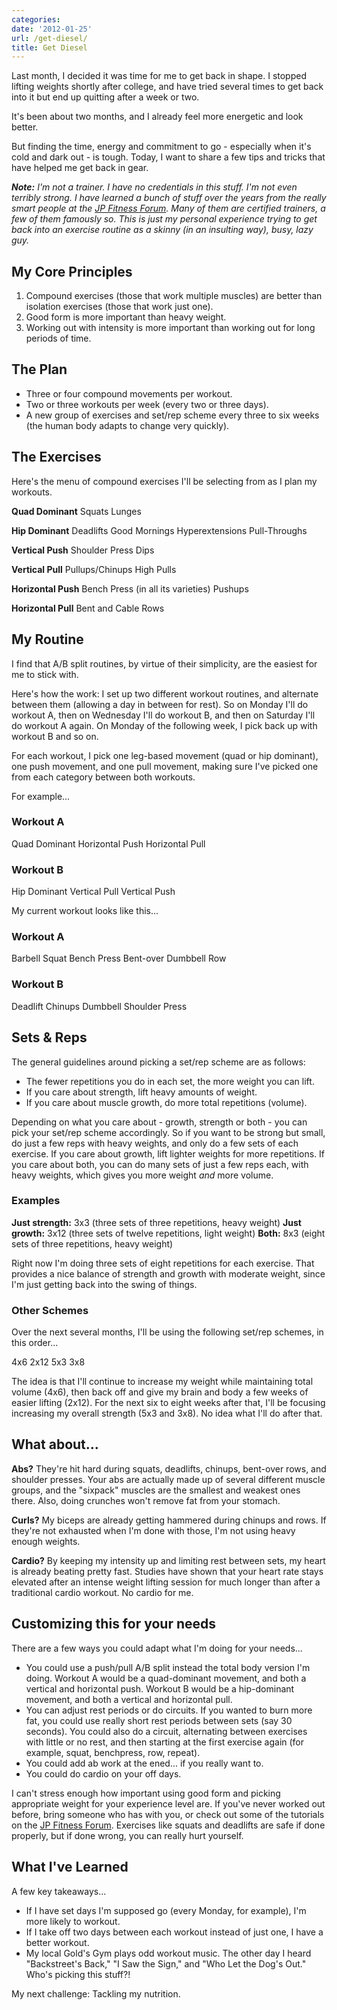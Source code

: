 ```yaml
---
categories:
date: '2012-01-25'
url: /get-diesel/
title: Get Diesel
---
```


Last month, I decided it was time for me to get back in shape. I stopped lifting weights shortly after college, and have tried several times to get back into it but end up quitting after a week or two.

It's been about two months, and I already feel more energetic and look better.

But finding the time, energy and commitment to go - especially when it's cold and dark out - is tough. Today, I want to share a few tips and tricks that have helped me get back in gear.


<!--more-->


<em><strong>Note:</strong> I'm not a trainer. I have no credentials in this stuff. I'm not even terribly strong. I have learned a bunch of stuff over the years from the really smart people at the <a href="http://jpfitness.com/">JP Fitness Forum</a>. Many of them are certified trainers, a few of them famously so. This is just my personal experience trying to get back into an exercise routine as a skinny (in an insulting way), busy, lazy guy.</em>

<h2>My Core Principles</h2>

<ol>
<li>Compound exercises (those that work multiple muscles) are better than isolation exercises (those that work just one).</li>
<li>Good form is more important than heavy weight.</li>
<li>Working out with intensity is more important than working out for long periods of time.</li>
</ol>

<h2>The Plan</h2>

<ul>
<li>Three or four compound movements per workout.</li>
<li>Two or three workouts per week (every two or three days).</li>
<li>A new group of exercises and set/rep scheme every three to six weeks (the human body adapts to change very quickly).</li>
</ul>

<h2>The Exercises</h2>

Here's the menu of compound exercises I'll be selecting from as I plan my workouts.

<strong>Quad Dominant</strong>
Squats
Lunges

<strong>Hip Dominant</strong>
Deadlifts
Good Mornings
Hyperextensions
Pull-Throughs

<strong>Vertical Push</strong>
Shoulder Press
Dips

<strong>Vertical Pull</strong>
Pullups/Chinups
High Pulls

<strong>Horizontal Push</strong>
Bench Press (in all its varieties)
Pushups

<strong>Horizontal Pull</strong>
Bent and Cable Rows

<h2>My Routine</h2>

I find that A/B split routines, by virtue of their simplicity, are the easiest for me to stick with.

Here's how the work: I set up two different workout routines, and alternate between them (allowing a day in between for rest). So on Monday I'll do workout A, then on Wednesday I'll do workout B, and then on Saturday I'll do workout A again. On Monday of the following week, I pick back up with workout B and so on.

For each workout, I pick one leg-based movement (quad or hip dominant), one push movement, and one pull movement, making sure I've picked one from each category between both workouts.

For example...

<h3>Workout A</h3>

Quad Dominant
Horizontal Push
Horizontal Pull

<h3>Workout B</h3>

Hip Dominant
Vertical Pull
Vertical Push

My current workout looks like this...

<h3>Workout A</h3>

Barbell Squat
Bench Press
Bent-over Dumbbell Row

<h3>Workout B</h3>

Deadlift
Chinups
Dumbbell Shoulder Press

<h2>Sets & Reps</h2>

The general guidelines around picking a set/rep scheme are as follows:
<ul>
<li>The fewer repetitions you do in each set, the more weight you can lift.</li>
<li>If you care about strength, lift heavy amounts of weight.</li>
<li>If you care about muscle growth, do more total repetitions (volume).</li>
</ul>

Depending on what you care about - growth, strength or both - you can pick your set/rep scheme accordingly. So if you want to be strong but small, do just a few reps with heavy weights, and only do a few sets of each exercise. If you care about growth, lift lighter weights for more repetitions. If you care about both, you can do many sets of just a few reps each, with heavy weights, which gives you more weight <em>and</em> more volume.

<h3>Examples</h3>

<strong>Just strength:</strong> 3x3 (three sets of three repetitions, heavy weight)
<strong>Just growth:</strong> 3x12 (three sets of twelve repetitions, light weight)
<strong>Both:</strong> 8x3 (eight sets of three repetitions, heavy weight)

Right now I'm doing three sets of eight repetitions for each exercise. That provides a nice balance of strength and growth with moderate weight, since I'm just getting back into the swing of things.

<h3>Other Schemes</h3>

Over the next several months, I'll be using the following set/rep schemes, in this order...

4x6
2x12
5x3
3x8

The idea is that I'll continue to increase my weight while maintaining total volume (4x6), then back off and give my brain and body a few weeks of easier lifting (2x12). For the next six to eight weeks after that, I'll be focusing increasing my overall strength (5x3 and 3x8). No idea what I'll do after that.

<h2>What about...</h2>

<strong>Abs?</strong> They're hit hard during squats, deadlifts, chinups, bent-over rows, and shoulder presses. Your abs are actually made up of several different muscle groups, and the "sixpack" muscles are the smallest and weakest ones there. Also, doing crunches won't remove fat from your stomach.

<strong>Curls?</strong> My biceps are already getting hammered during chinups and rows. If they're not exhausted when I'm done with those, I'm not using heavy enough weights.

<strong>Cardio?</strong> By keeping my intensity up and limiting rest between sets, my heart is already beating pretty fast. Studies have shown that your heart rate stays elevated after an intense weight lifting session for much longer than after a traditional cardio workout. No cardio for me.

<h2>Customizing this for your needs</h2>

There are a few ways you could adapt what I'm doing for your needs...

<ul>
<li>You could use a push/pull A/B split instead the total body version I'm doing. Workout A would be a quad-dominant movement, and both a vertical and horizontal push. Workout B would be a hip-dominant movement, and both a vertical and horizontal pull.</li>
<li>You can adjust rest periods or do circuits. If you wanted to burn more fat, you could use really short rest periods between sets (say 30 seconds). You could also do a circuit, alternating between exercises with little or no rest, and then starting at the first exercise again (for example, squat, benchpress, row, repeat).</li>
<li>You could add ab work at the ened... if you really want to.</li>
<li>You could do cardio on your off days.</li>
</ul>

I can't stress enough how important using good form and picking appropriate weight for your experience level are. If you've never worked out before, bring someone who has with you, or check out some of the tutorials on the <a href="http://jpfitness.com/">JP Fitness Forum</a>. Exercises like squats and deadlifts are safe if done properly, but if done wrong, you can really hurt yourself.

<h2>What I've Learned</h2>

A few key takeaways...

<ul>
<li>If I have set days I'm supposed go (every Monday, for example), I'm more likely to workout.</li>
<li>If I take off two days between each workout instead of just one, I have a better workout.</li>
<li>My local Gold's Gym plays odd workout music. The other day I heard "Backstreet's Back," "I Saw the Sign," and "Who Let the Dog's Out." Who's picking this stuff?!</li>
</ul>

My next challenge: Tackling my nutrition.